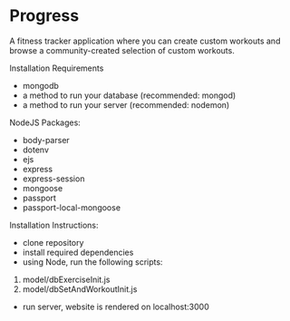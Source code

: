 # Progress

A fitness tracker application where you can create custom workouts and browse a community-created selection of custom workouts.

Installation Requirements
- mongodb
- a method to run your database (recommended: mongod)
- a method to run your server (recommended: nodemon)

NodeJS Packages:
- body-parser
- dotenv
- ejs
- express
- express-session
- mongoose
- passport
- passport-local-mongoose

Installation Instructions:
- clone repository
- install required dependencies
- using Node, run the following scripts:
1. model/dbExerciseInit.js
2. model/dbSetAndWorkoutInit.js

- run server, website is rendered on localhost:3000
